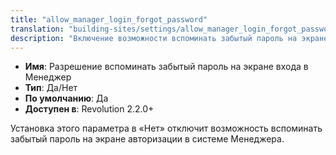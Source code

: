 ```yaml
---
title: "allow_manager_login_forgot_password"
translation: "building-sites/settings/allow_manager_login_forgot_password"
description: "Включение возможности вспоминать забытый пароль на экране авторизации в системе Менеджера"
---
```


-   **Имя**: Разрешение вспоминать забытый пароль на экране входа в Менеджер  
-   **Тип**: Да/Нет  
-   **По умолчанию**: Да  
-   **Доступен в**: Revolution 2.2.0+

Установка этого параметра в «Нет» отключит возможность вспоминать забытый пароль на экране авторизации в системе Менеджера. 